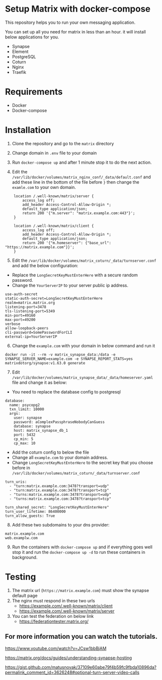 # Setup Matrix with docker-compose 

This repository helps you to run your own messaging application.

You can set up all you need for matrix in less than an hour. it will install below applications for you.

- Synapse
- Element
- PostgreSQL  
- Coturn
- Nginx
- Traefik

# Requirements

- Docker
- Docker-compose

# Installation
1. Clone the repository and go to the `matrix` directory

2. Change domain in ``.env`` file to your domain

3. Run ``docker-compose up`` and after 1 minute stop it to do the next action.
   
4. Edit the `/var/lib/docker/volumes/matrix_nginx_conf/_data/default.conf` and add these line in the bottom 
   of the file before `}` then change the `examle.com` to your own domain.

```
    location /.well-known/matrix/server {
        access_log off;
        add_header Access-Control-Allow-Origin *;
        default_type application/json;
        return 200 '{"m.server": "matrix.example.com:443"}';
    }

    location /.well-known/matrix/client {
        access_log off;
        add_header Access-Control-Allow-Origin *;
        default_type application/json;
        return 200 '{"m.homeserver": {"base_url": "https://matrix.example.com"}}';
    }
```


5. Edit the `/var/lib/docker/volumes/matrix_coturn/_data/turnserver.conf` and add the below configuration:

- Replace the `LongSecretKeyMustEnterHere` with a secure random password.
- Change the `YourServerIP` to your server public ip address.

```
use-auth-secret
static-auth-secret=LongSecretKeyMustEnterHere
realm=matrix.matrix.org
listening-port=3478
tls-listening-port=5349
min-port=49160
max-port=49200
verbose
allow-loopback-peers
cli-password=SomePasswordForCLI
external-ip=YourServerIP
```

6. Change the `example.com` with your domain in below command and run it
```
docker run -it --rm -v matrix_synapse_data:/data -e SYNAPSE_SERVER_NAME=example.com -e SYNAPSE_REPORT_STATS=yes matrixdotorg/synapse:v1.63.0 generate
```

7. Edit `/var/lib/docker/volumes/matrix_synapse_data/_data/homeserver.yaml` file and change it as below:

- You need to replace the database config to postgresql

```
database:
  name: psycopg2
  txn_limit: 10000
  args:
    user: synapse
    password: aComplexPassphraseNobodyCanGuess
    database: synapse
    host: matrix_synapse_db_1
    port: 5432
    cp_min: 5
    cp_max: 10
```

- Add the coturn config to below the file
- Change all `example.com` to your domain address.
- Change `LongSecretKeyMustEnterHere` to the secret key that you choose before in `/var/lib/docker/volumes/matrix_coturn/_data/turnserver.conf`

```
turn_uris:
  - "turn:matrix.example.com:3478?transport=udp"
  - "turn:matrix.example.com:3478?transport=tcp"
  - "turns:matrix.example.com:3478?transport=udp"
  - "turns:matrix.example.com:3478?transport=tcp"

turn_shared_secret: "LongSecretKeyMustEnterHere"
turn_user_lifetime: 86400000
turn_allow_guests: True
```

8. Add these two subdomains to your dns provider:

```
matrix.example.com
web.examplw.com
```

9. Run the containers with `docker-compose up` and if everything goes well stop it 
   and run the `docker-compose up -d` to run these containers in background.

# Testing

1. The matrix url (`https://matrix.example.com`) must show the synapse default page
2. The nginx must respond in these two urls
   - https://example.com/.well-known/matrix/client
   - https://example.com/.well-known/matrix/server
3. You can test the federation on below link
   - https://federationtester.matrix.org/
   
## For more information you can watch the tutorials.

https://www.youtube.com/watch?v=JCsw1bbBjAM

https://matrix.org/docs/guides/understanding-synapse-hosting

https://gist.github.com/matusnovak/37109e60abe79f4b59fc9fbda10896da?permalink_comment_id=3626248#optional-turn-server-video-calls